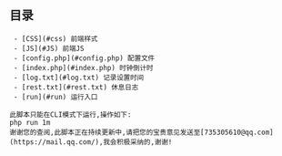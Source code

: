 ## 目录
	 - [CSS](#css) 前端样式
     - [JS](#JS) 前端JS
     - [config.php](#config.php) 配置文件
     - [index.php](#index.php) 时钟倒计时
     - [log.txt](#log.txt) 记录设置时间
     - [rest.txt](#rest.txt) 休息日志
     - [run](#run) 运行入口

	此脚本只能在CLI模式下运行,操作如下:
	php run 1m
	谢谢您的查阅,此脚本正在持续更新中,请把您的宝贵意见发送至[735305610@qq.com](https://mail.qq.com/),我会积极采纳的,谢谢!
       